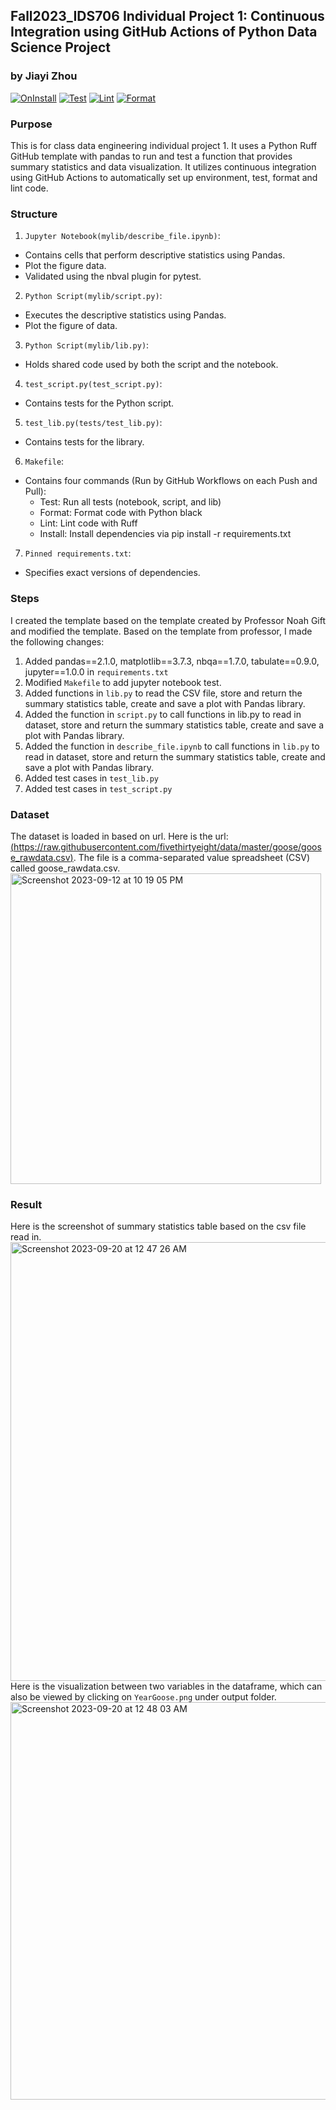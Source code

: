 ## Fall2023_IDS706 Individual Project 1: Continuous Integration using GitHub Actions of Python Data Science Project
### by Jiayi Zhou
[![OnInstall](https://github.com/nogibjj/Fall2023_IDS706_IndividualProject1_JiayiZhou/actions/workflows/install.yml/badge.svg)](https://github.com/nogibjj/Fall2023_IDS706_IndividualProject1_JiayiZhou/actions/workflows/install.yml)
[![Test](https://github.com/nogibjj/Fall2023_IDS706_IndividualProject1_JiayiZhou/actions/workflows/test.yml/badge.svg)](https://github.com/nogibjj/Fall2023_IDS706_IndividualProject1_JiayiZhou/actions/workflows/test.yml)
[![Lint](https://github.com/nogibjj/Fall2023_IDS706_IndividualProject1_JiayiZhou/actions/workflows/lint.yml/badge.svg)](https://github.com/nogibjj/Fall2023_IDS706_IndividualProject1_JiayiZhou/actions/workflows/lint.yml)
[![Format](https://github.com/nogibjj/Fall2023_IDS706_IndividualProject1_JiayiZhou/actions/workflows/format.yml/badge.svg)](https://github.com/nogibjj/Fall2023_IDS706_IndividualProject1_JiayiZhou/actions/workflows/format.yml)
### Purpose
This is for class data engineering individual project 1. It uses a Python Ruff GitHub template with pandas to run and test a function that provides summary statistics and data visualization. It utilizes continuous integration using GitHub Actions to automatically set up environment, test, format and lint code.

### Structure
1. `Jupyter Notebook(mylib/describe_file.ipynb)`:
  * Contains cells that perform descriptive statistics using Pandas.
  * Plot the figure data.
  * Validated using the nbval plugin for pytest.
2.  `Python Script(mylib/script.py)`:
  * Executes the descriptive statistics using Pandas.
  * Plot the figure of data.
3.  `Python Script(mylib/lib.py)`:
  * Holds shared code used by both the script and the notebook.
4. `test_script.py(test_script.py)`:
  * Contains tests for the Python script.
5. `test_lib.py(tests/test_lib.py)`:
  * Contains tests for the library.
6.  `Makefile`:
  * Contains four commands (Run by GitHub Workflows on each Push and Pull):
    * Test: Run all tests (notebook, script, and lib)
    * Format: Format code with Python black
    * Lint: Lint code with Ruff
    * Install: Install dependencies via pip install -r requirements.txt
7. `Pinned requirements.txt`:
  * Specifies exact versions of dependencies.

### Steps
I created the template based on the template created by Professor Noah Gift and modified the template. Based on the template from professor, I made the following changes:
1. Added pandas==2.1.0, matplotlib==3.7.3, nbqa==1.7.0, tabulate==0.9.0, jupyter==1.0.0 in `requirements.txt`
2. Modified `Makefile` to add jupyter notebook test.
3. Added functions in `lib.py` to read the CSV file, store and return the summary statistics table, create and save a plot with Pandas library.
4. Added the function in `script.py` to call functions in lib.py to read in dataset, store and return the summary statistics table, create and save a plot with Pandas library.
5. Added the function in `describe_file.ipynb` to call functions in `lib.py` to read in dataset, store and return the summary statistics table, create and save a plot with Pandas library.
6. Added test cases in `test_lib.py`
7. Added test cases in `test_script.py`

### Dataset
The dataset is loaded in based on url.  Here is the url: [(https://raw.githubusercontent.com/fivethirtyeight/data/master/goose/goose_rawdata.csv)](https://raw.githubusercontent.com/fivethirtyeight/data/master/goose/goose_rawdata.csv). The file is a comma-separated value spreadsheet (CSV) called goose_rawdata.csv.  
<img width="497" alt="Screenshot 2023-09-12 at 10 19 05 PM" src="https://github.com/nogibjj/Fall2023_IDS706_MiniProject3_JiayiZhou/assets/143651921/ca45cc76-2d2e-4d26-a2b5-6bff9dcaf0ee">

### Result
Here is the screenshot of summary statistics table based on the csv file read in.  
<img width="702" alt="Screenshot 2023-09-20 at 12 47 26 AM" src="https://github.com/nogibjj/Fall2023_IDS706_IndividualProject1_JiayiZhou/assets/143651921/f5cf338a-61f1-42a9-893a-1f404b54e8d6">  
Here is the visualization between two variables in the dataframe, which can also be viewed by clicking on `YearGoose.png` under output folder.  
<img width="636" alt="Screenshot 2023-09-20 at 12 48 03 AM" src="https://github.com/nogibjj/Fall2023_IDS706_IndividualProject1_JiayiZhou/assets/143651921/5163f95d-bb74-4583-a961-2896959fdfab">
